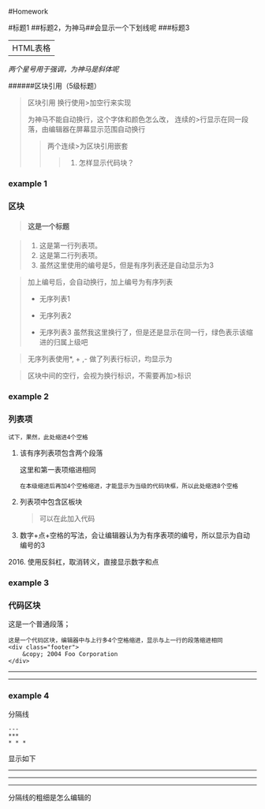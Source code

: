 #Homework

#标题1
##标题2，为神马##会显示一个下划线呢
###标题3


<table>
  <tr>
    <td>HTML表格</td>
  </tr>
</table>

*两个星号用于强调，为神马是斜体呢*

######区块引用（5级标题）
> 区块引用
换行使用>加空行来实现
> 
> 为神马不能自动换行，这个字体和颜色怎么改，
> 连续的>行显示在同一段落，由编辑器在屏幕显示范围自动换行
> >两个连续>为区块引用嵌套
> >> 1. 怎样显示代码块？

### example 1
### 区块
> #### 这是一个标题

> 1. 这是第一行列表项。
> 2. 这是第二行列表项。
> 5. 虽然这里使用的编号是5，但是有序列表还是自动显示为3

> 加上编号后，会自动换行，加上编号为有序列表
> 
> - 无序列表1
> * 无序列表2
> + 无序列表3
    虽然我这里换行了，但是还是显示在同一行，绿色表示该缩进的归属上级吧

> 无序列表使用*, + ,- 做了列表行标识，均显示为

> 区块中间的空行，会视为换行标识，不需要再加>标识

### example 2
### 列表项

    试下，果然，此处缩进4个空格

1.  该有序列表项包含两个段落
   
    这里和第一表项缩进相同
    
        在本级缩进后再加4个空格缩进，才能显示为当级的代码块框，所以此处缩进8个空格
2.  列表项中包含区板块

    > 可以在此加入代码
    
2015. 数字+点+空格的写法，会让编辑器认为为有序表项的编号，所以显示为自动编号的3

2016\. 使用反斜杠，取消转义，直接显示数字和点

### example 3
### 代码区块
这是一个普通段落；

    这是一个代码区块，编辑器中与上行多4个空格缩进，显示与上一行的段落缩进相同
    <div class="footer">
        &copy; 2004 Foo Corporation
    </div>
---
***
### example 4
分隔线

    ---
    ***
    * * *

显示如下

---
***
* * *
分隔线的粗细是怎么编辑的